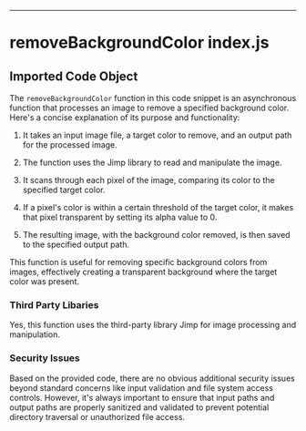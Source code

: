 

  

  

  

  

  

  

  

  

---
# removeBackgroundColor index.js
## Imported Code Object
The `removeBackgroundColor` function in this code snippet is an asynchronous function that processes an image to remove a specified background color. Here's a concise explanation of its purpose and functionality:

1. It takes an input image file, a target color to remove, and an output path for the processed image.

2. The function uses the Jimp library to read and manipulate the image.

3. It scans through each pixel of the image, comparing its color to the specified target color.

4. If a pixel's color is within a certain threshold of the target color, it makes that pixel transparent by setting its alpha value to 0.

5. The resulting image, with the background color removed, is then saved to the specified output path.

This function is useful for removing specific background colors from images, effectively creating a transparent background where the target color was present.

### Third Party Libaries

Yes, this function uses the third-party library Jimp for image processing and manipulation.

### Security Issues

Based on the provided code, there are no obvious additional security issues beyond standard concerns like input validation and file system access controls. However, it's always important to ensure that input paths and output paths are properly sanitized and validated to prevent potential directory traversal or unauthorized file access.


  